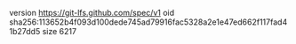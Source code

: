 version https://git-lfs.github.com/spec/v1
oid sha256:113652b4f093d100dede745ad79916fac5328a2e1e47ed662f117fad41b27dd5
size 6217
